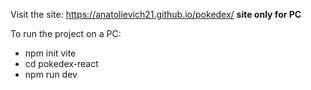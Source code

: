 Visit the site: https://anatolievich21.github.io/pokedex/ 
  **site only for PC**

To run the project on a PC:
  - npm init vite
  - cd pokedex-react
  - npm run dev
